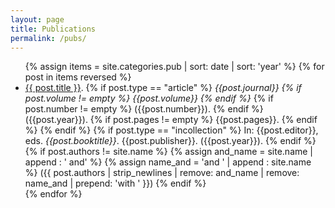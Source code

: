 ```yaml
---
layout: page
title: Publications
permalink: /pubs/
---
```


<ul>
{% assign items = site.categories.pub | sort: date | sort: 'year' %}
{% for post in items reversed %}
	<li><a href="{{ post.url | prepend: site.baseurl }}">{{ post.title }}</a>. 
		{% if post.type == "article" %}
			<i>
			{{post.journal}}
			{% if post.volume != empty %}
				{{post.volume}}
			{% endif %}
			</i>
			{% if post.number != empty %}
				({{post.number}}).
			{% endif %}
				({{post.year}}).
			{% if post.pages != empty %}
			 {{post.pages}}.
			{% endif %}
		{% endif %}
		{% if post.type == "incollection" %}
			In: {{post.editor}}, eds. <i>{{post.booktitle}}</i>. {{post.publisher}}. ({{post.year}}). 
		{% endif %}
			{% if post.authors != site.name %}
			{% assign and_name = site.name | append : ' and' %}
			{% assign name_and = 'and ' | append : site.name %}
		({{ post.authors | strip_newlines | remove: and_name | remove: name_and | prepend: 'with ' }})
		{% endif %}
	 </li>
{% endfor %}
</ul>
